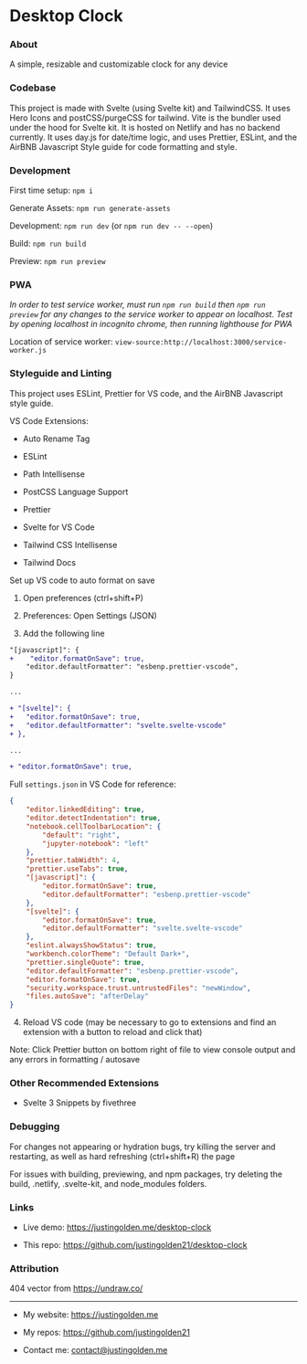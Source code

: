 # Desktop Clock

### About

A simple, resizable and customizable clock for any device

### Codebase

This project is made with Svelte (using Svelte kit) and TailwindCSS. It uses Hero Icons and postCSS/purgeCSS for tailwind. Vite is the bundler used under the hood for Svelte kit. It is hosted on Netlify and has no backend currently. It uses day.js for date/time logic, and uses Prettier, ESLint, and the AirBNB Javascript Style guide for code formatting and style.

### Development

First time setup: `npm i`

Generate Assets: `npm run generate-assets`

Development: `npm run dev` (or `npm run dev -- --open`)

Build: `npm run build`

Preview: `npm run preview`

### PWA

_In order to test service worker, must run `npm run build` then `npm run preview` for any changes to the service worker to appear on localhost. Test by opening localhost in incognito chrome, then running lighthouse for PWA_

Location of service worker: `view-source:http://localhost:3000/service-worker.js`

### Styleguide and Linting

This project uses ESLint, Prettier for VS code, and the AirBNB Javascript style guide.

VS Code Extensions:

- Auto Rename Tag

- ESLint

- Path Intellisense

- PostCSS Language Support

- Prettier

- Svelte for VS Code

- Tailwind CSS Intellisense

- Tailwind Docs

Set up VS code to auto format on save

1. Open preferences (ctrl+shift+P)

2. Preferences: Open Settings (JSON)

3. Add the following line

```diff
"[javascript]": {
+    "editor.formatOnSave": true,
    "editor.defaultFormatter": "esbenp.prettier-vscode",
}

...

+ "[svelte]": {
+	"editor.formatOnSave": true,
+ 	"editor.defaultFormatter": "svelte.svelte-vscode"
+ },

...

+ "editor.formatOnSave": true,

```

Full `settings.json` in VS Code for reference:

```json
{
	"editor.linkedEditing": true,
	"editor.detectIndentation": true,
	"notebook.cellToolbarLocation": {
		"default": "right",
		"jupyter-notebook": "left"
	},
	"prettier.tabWidth": 4,
	"prettier.useTabs": true,
	"[javascript]": {
		"editor.formatOnSave": true,
		"editor.defaultFormatter": "esbenp.prettier-vscode"
	},
	"[svelte]": {
		"editor.formatOnSave": true,
		"editor.defaultFormatter": "svelte.svelte-vscode"
	},
	"eslint.alwaysShowStatus": true,
	"workbench.colorTheme": "Default Dark+",
	"prettier.singleQuote": true,
	"editor.defaultFormatter": "esbenp.prettier-vscode",
	"editor.formatOnSave": true,
	"security.workspace.trust.untrustedFiles": "newWindow",
	"files.autoSave": "afterDelay"
}
```

4. Reload VS code (may be necessary to go to extensions and find an extension with a button to reload and click that)

Note: Click Prettier button on bottom right of file to view console output and any errors in formatting / autosave

### Other Recommended Extensions

- Svelte 3 Snippets by fivethree

### Debugging

For changes not appearing or hydration bugs, try killing the server and restarting, as well as hard refreshing (ctrl+shift+R) the page

For issues with building, previewing, and npm packages, try deleting the build, .netlify, .svelte-kit, and node_modules folders.

### Links

- Live demo: https://justingolden.me/desktop-clock

- This repo: https://github.com/justingolden21/desktop-clock

### Attribution

404 vector from https://undraw.co/

<hr>

- My website: https://justingolden.me

- My repos: https://github.com/justingolden21

- Contact me: contact@justingolden.me
